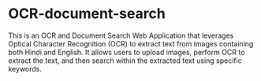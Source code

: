 # OCR-document-search
This is an OCR and Document Search Web Application that leverages Optical Character Recognition (OCR) to extract text from images containing both Hindi and English. It allows users to upload images, perform OCR to extract the text, and then search within the extracted text using specific keywords. 
